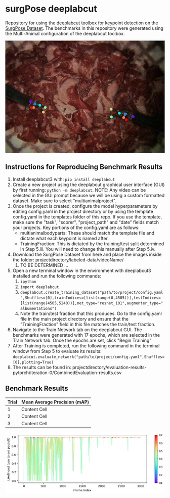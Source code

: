 # surgPose deeplabcut
Repository for using the [deeplabcut toolbox](https://github.com/DeepLabCut/DeepLabCut) for keypoint detection on the [SurgPose Dataset](https://github.com/zijianwu1231/SurgPose). The benchmarks in this repository were generated using the Multi-Animal configuration of the deeplabcut toolbox. 

![alt text](https://github.com/rwjmoore/surgPose_deeplabcut/blob/main/surgPoseDeeplabCut.png?raw=true)


## Instructions for Reproducing Benchmark Results 
1. Install deeplabcut3 with: `pip install deeplabcut`
2. Create a new project using the deeplabcut graphical user interface (GUI) by first running: `python -m deeplabcut`. NOTE: Any video can be selected in the GUI prompt because we will be using a custom formatted dataset. Make sure to select "multianimalproject".
3. Once the project is created, configure the model hyperparameters by editing config.yaml in the project directory or by using the template config.yaml in the templates folder of this repo. If you use the template, make sure the "task", "scorer", "project_path" and "date" fields match your projects. Key portions of the config.yaml are as follows:
   - multianimalbodyparts: These should match the template file and dictate what each keypoint is named after.
   - TrainingFraction: This is dictated by the training/test split determined in Step 5.iii. You will need to change this manually after Step 5.iv.
4. Download the SurgPose Dataset from here and place the images inside the folder: projectdirectory/labeled-data/videoName/
   1. TO BE DETERMINED ...
5. Open a new terminal window in the environment with deeplabcut3 installed and run the following commands:
   1. `ipython`
   2. `import deeplabcut`
   3. `deeplabcut.create_training_dataset("path/to/project/config.yaml",Shuffles=[0],trainIndices=[list(range(0,4505))],testIndices=[list(range(4505,5240))],net_type="resnet_101",augmenter_type="albumentations")`
   4. Note the train/test fraction that this produces. Go to the config.yaml file in the main project directory and ensure that the "TrainingFraction" field in this file matches the train/test fraction.
6. Navigate to the Train Network tab on the deeplabcut GUI. The benchmarks were generated with 17 epochs, which are selected in the Train Network tab. Once the epochs are set, click "Begin Training"
7. After Training is completed, run the following command in the terminal window from Step 5 to evaluate its results: `deeplabcut.evaluate_network("path/to/project/config.yaml",Shuffles=[0],plotting=True)`
8. The results can be found in: projectdirectory/evaluation-results-pytorch/iteration-0/CombinedEvaluation-results.csv


## Benchmark Results

| Trial         | Mean Average Precision (mAP)  |
| ------------- | ------------- |
| 1  | Content Cell  |
| 2 | Content Cell  |
| 3  | Content Cell  |


![alt text](https://github.com/rwjmoore/surgPose_deeplabcut/blob/main/keypointConfidence.png) 
